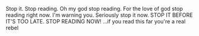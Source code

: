 Stop it. Stop reading. Oh my god stop reading. For the love of god stop reading right now. I'm warning you. Seriously stop it now. STOP IT BEFORE IT'S TOO LATE. STOP READING NOW! ...if you read this far you're a real rebel
